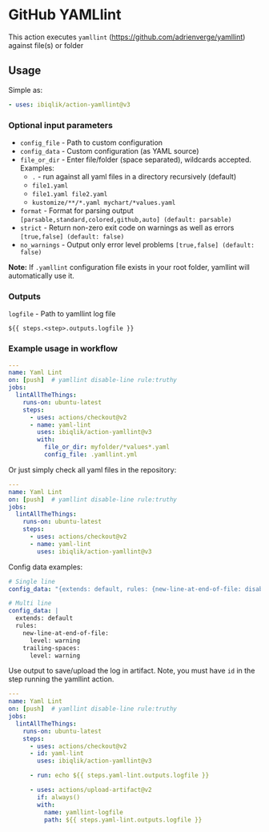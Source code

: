 # GitHub YAMLlint

This action executes `yamllint` (https://github.com/adrienverge/yamllint) against file(s) or folder

## Usage

Simple as:

```yaml
- uses: ibiqlik/action-yamllint@v3
```

### Optional input parameters

- `config_file` - Path to custom configuration
- `config_data` - Custom configuration (as YAML source)
- `file_or_dir` - Enter file/folder (space separated), wildcards accepted. Examples:
  - `.` - run against all yaml files in a directory recursively (default)
  - `file1.yaml`
  - `file1.yaml file2.yaml`
  - `kustomize/**/*.yaml mychart/*values.yaml`
- `format` - Format for parsing output `[parsable,standard,colored,github,auto] (default: parsable)`
- `strict` - Return non-zero exit code on warnings as well as errors `[true,false] (default: false)`
- `no_warnings` - Output only error level problems `[true,false] (default: false)`

**Note:** If `.yamllint` configuration file exists in your root folder, yamllint will automatically use it.

### Outputs

`logfile` - Path to yamllint log file

`${{ steps.<step>.outputs.logfile }}`

### Example usage in workflow

```yaml
---
name: Yaml Lint
on: [push]  # yamllint disable-line rule:truthy
jobs:
  lintAllTheThings:
    runs-on: ubuntu-latest
    steps:
      - uses: actions/checkout@v2
      - name: yaml-lint
        uses: ibiqlik/action-yamllint@v3
        with:
          file_or_dir: myfolder/*values*.yaml
          config_file: .yamllint.yml
```

Or just simply check all yaml files in the repository:

```yaml
---
name: Yaml Lint
on: [push]  # yamllint disable-line rule:truthy
jobs:
  lintAllTheThings:
    runs-on: ubuntu-latest
    steps:
      - uses: actions/checkout@v2
      - name: yaml-lint
        uses: ibiqlik/action-yamllint@v3
```

Config data examples:

```yaml
# Single line
config_data: "{extends: default, rules: {new-line-at-end-of-file: disable}}"
```

``` yaml
# Multi line
config_data: |
  extends: default
  rules:
    new-line-at-end-of-file:
      level: warning
    trailing-spaces:
      level: warning
```

Use output to save/upload the log in artifact. Note, you must have `id` in the step running the yamllint action.

```yaml
---
name: Yaml Lint
on: [push]  # yamllint disable-line rule:truthy
jobs:
  lintAllTheThings:
    runs-on: ubuntu-latest
    steps:
      - uses: actions/checkout@v2
      - id: yaml-lint
        uses: ibiqlik/action-yamllint@v3

      - run: echo ${{ steps.yaml-lint.outputs.logfile }}

      - uses: actions/upload-artifact@v2
        if: always()
        with:
          name: yamllint-logfile
          path: ${{ steps.yaml-lint.outputs.logfile }}
```
